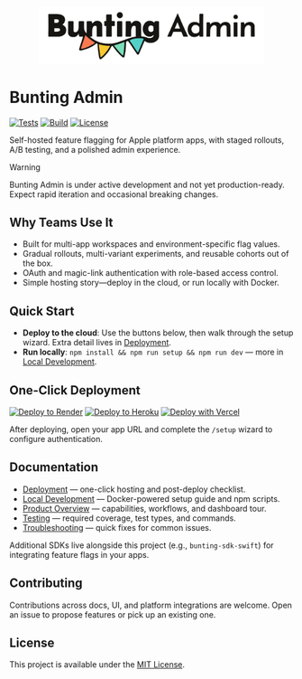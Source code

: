 <div align="center">
  <img src="https://raw.githubusercontent.com/BenjaminBriggs/Bunting-Admin/main/public/images/Logotype.png" alt="Bunting" width="400" />
</div>

# Bunting Admin

[![Tests](https://github.com/BenjaminBriggs/Bunting-Admin/workflows/Tests/badge.svg)](https://github.com/BenjaminBriggs/Bunting-Admin/actions)
[![Build](https://github.com/BenjaminBriggs/Bunting-Admin/workflows/Build/badge.svg)](https://github.com/BenjaminBriggs/Bunting-Admin/actions)
[![License](https://img.shields.io/github/license/BenjaminBriggs/Bunting-Admin)](https://github.com/BenjaminBriggs/Bunting-Admin/blob/main/LICENSE)

Self-hosted feature flagging for Apple platform apps, with staged rollouts, A/B testing, and a polished admin experience.

> [!WARNING]
> Bunting Admin is under active development and not yet production-ready. Expect rapid iteration and occasional breaking changes.

## Why Teams Use It

- Built for multi-app workspaces and environment-specific flag values.
- Gradual rollouts, multi-variant experiments, and reusable cohorts out of the box.
- OAuth and magic-link authentication with role-based access control.
- Simple hosting story—deploy in the cloud, or run locally with Docker.

## Quick Start

- **Deploy to the cloud**: Use the buttons below, then walk through the setup wizard. Extra detail lives in [Deployment](docs/deployment.md).
- **Run locally**: `npm install && npm run setup && npm run dev` — more in [Local Development](docs/local-development.md).

## One-Click Deployment

[![Deploy to Render](https://render.com/images/deploy-to-render-button.svg)](https://render.com/deploy?repo=https://github.com/BenjaminBriggs/Bunting-Admin)
[![Deploy to Heroku](https://www.herokucdn.com/deploy/button.svg)](https://heroku.com/deploy?template=https://github.com/BenjaminBriggs/Bunting-Admin)
[![Deploy with Vercel](https://vercel.com/button)](https://vercel.com/new/clone?repository-url=https://github.com/BenjaminBriggs/Bunting-Admin)

After deploying, open your app URL and complete the `/setup` wizard to configure authentication.

## Documentation

- [Deployment](docs/deployment.md) — one-click hosting and post-deploy checklist.
- [Local Development](docs/local-development.md) — Docker-powered setup guide and npm scripts.
- [Product Overview](docs/product-overview.md) — capabilities, workflows, and dashboard tour.
- [Testing](docs/testing.md) — required coverage, test types, and commands.
- [Troubleshooting](docs/troubleshooting.md) — quick fixes for common issues.

Additional SDKs live alongside this project (e.g., `bunting-sdk-swift`) for integrating feature flags in your apps.

## Contributing

Contributions across docs, UI, and platform integrations are welcome. Open an issue to propose features or pick up an existing one.

## License

This project is available under the [MIT License](LICENSE).
